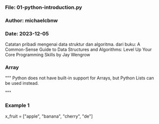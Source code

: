 ### File: 01-python-introduction.py
### Author: michaelcbnw
### Date: 2023-12-05

Catatan pribadi  mengenai data struktur dan algoritma.
dari buku:
A Common-Sense Guide to Data Structures and Algorithms: Level Up Your Core Programming Skills
by Jay Wengrow

### Array 
"""
Python does not have built-in support for Arrays, but Python Lists can be used instead.

"""
### Example 1
x_fruit = ["apple", "banana", "cherry", "de"]